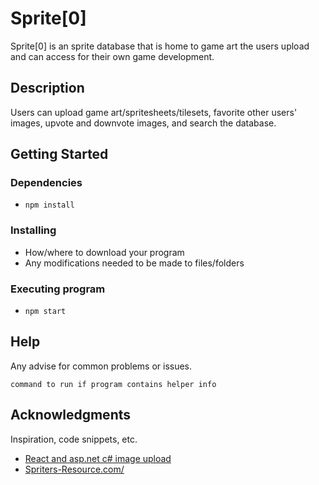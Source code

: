 # Sprite[0]

Sprite[0] is an sprite database that is home to game art the users upload and can access for their own game development.

## Description

Users can upload game art/spritesheets/tilesets, favorite other users' images, upvote and downvote images, and search the database. 

## Getting Started

### Dependencies

* `npm install`

### Installing

* How/where to download your program
* Any modifications needed to be made to files/folders

### Executing program

* `npm start`


## Help

Any advise for common problems or issues.
```
command to run if program contains helper info
```

## Acknowledgments

Inspiration, code snippets, etc.
* [React and asp.net c# image upload](https://github.com/CodAffection/React-Asp.Net-Core-API---Image-Upload-Retrieve-Update-and-Delete-/tree/master/employee-register-client/src/components)
* [Spriters-Resource.com/](https://www.spriters-resource.com/)
